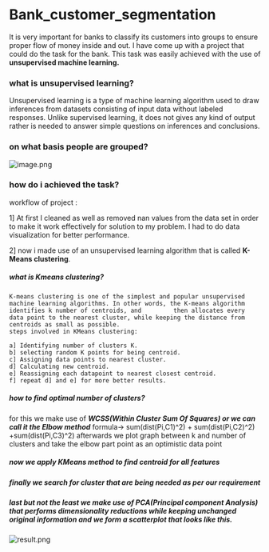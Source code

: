 # Bank_customer_segmentation

It is very important for banks to classify its customers into groups to ensure proper flow of money inside and out. I have come up with a project that could do the task for the bank. This task was easily achieved with the use of **unsupervised machine learning.**


### what is unsupervised learning?
Unsupervised learning is a type of machine learning algorithm used to draw inferences from datasets consisting of input data without labeled responses. Unlike supervised learning, it does not gives any kind of output rather is needed to answer simple questions on inferences and conclusions.

### on what basis people are grouped?
![image.png](attachment:'https://github.com/ashwinjain10320/bank_customer_segmentation/blob/master/image.png')

### how do i achieved the task?
 workflow of project : 
 
 1] At first I cleaned as well as removed nan values from the data set in order to make it work effectively for solution to my problem. I had to do data visualization for better performance.
 
 2] now i made use of an unsupervised learning algorithm that is called **K-Means clustering**.
 ##### what is Kmeans clustering?
    K-means clustering is one of the simplest and popular unsupervised machine learning algorithms. In other words, the K-means algorithm identifies k number of centroids, and         then allocates every data point to the nearest cluster, while keeping the distance from centroids as small as possible.
    steps involved in KMeans clustering:

    a] Identifying number of clusters K.
    b] selecting random K points for being centroid.
    c] Assigning data points to nearest cluster.
    d] Calculating new centroid.
    e] Reassigning each datapoint to nearest closest centroid.
    f] repeat d] and e] for more better results.
##### how to find optimal number of clusters?
for this we make use of ***WCSS(Within Cluster Sum Of Squares) or we can call it the Elbow method***
formula-> sum(dist(Pi,C1)^2) + sum(dist(Pi,C2)^2) +sum(dist(Pi,C3)^2)
afterwards we plot graph between k and number of clusters and take the elbow part point as an optimistic data point

##### now we apply KMeans method to find centroid for all features
##### finally we search for cluster that are being needed as per our requirement 
##### last but not the least we make use of PCA(Principal component Analysis) that performs dimensionality reductions while keeping unchanged original information and we form a scatterplot that looks like this.
![result.png](attachment:'https://github.com/ashwinjain10320/bank_customer_segmentation/blob/master/result.png')
